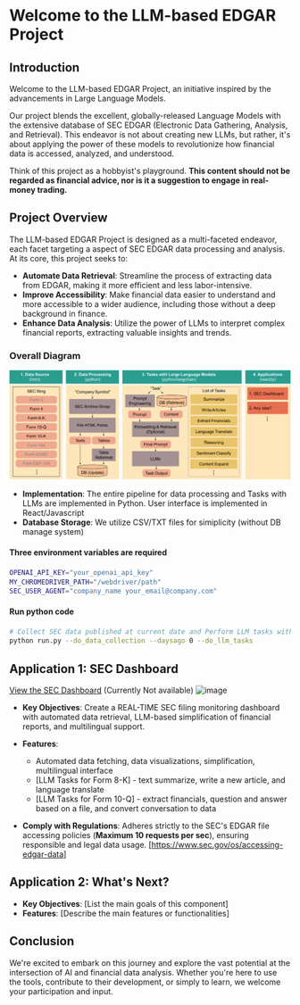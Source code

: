# Welcome to the LLM-based EDGAR Project

## Introduction

Welcome to the LLM-based EDGAR Project, an initiative inspired by the advancements in Large Language Models. 

Our project blends the excellent, globally-released Language Models with the extensive database of SEC EDGAR (Electronic Data Gathering, Analysis, and Retrieval). This endeavor is not about creating new LLMs, but rather, it's about applying the power of these models to revolutionize how financial data is accessed, analyzed, and understood. 

Think of this project as a hobbyist's playground. **This content should not be regarded as financial advice, nor is it a suggestion to engage in real-money trading.**

## Project Overview

The LLM-based EDGAR Project is designed as a multi-faceted endeavor, each facet targeting a aspect of SEC EDGAR data processing and analysis. At its core, this project seeks to:

- **Automate Data Retrieval**: Streamline the process of extracting data from EDGAR, making it more efficient and less labor-intensive.
- **Improve Accessibility**: Make financial data easier to understand and more accessible to a wider audience, including those without a deep background in finance.
- **Enhance Data Analysis**: Utilize the power of LLMs to interpret complex financial reports, extracting valuable insights and trends.

### Overall Diagram

![Overal Diagram - LLM-EDGAR](figures/Overall_Diagram.png)

- **Implementation**: The entire pipeline for data processing and Tasks with LLMs are implemented in Python. User interface is implemented in React/Javascript
- **Database Storage**: We utilize CSV/TXT files for simiplicity (without DB manage system)

#### Three environment variables are required
```bash
OPENAI_API_KEY="your_openai_api_key"
MY_CHROMEDRIVER_PATH="/webdriver/path"
SEC_USER_AGENT="company_name your_email@company.com"
```

#### Run python code
```bash
# Collect SEC data published at current date and Perform LLM tasks with updated SEC data 
python run.py --do_data_collection --daysago 0 --do_llm_tasks
```

## Application 1: SEC Dashboard

[View the SEC Dashboard](http://34.125.19.231/) (Currently Not available)
![image](https://github.com/byungjaikim/llm-edgar/assets/42429553/1626c392-de47-4526-8db8-5212a1c48500)

- **Key Objectives**: Create a REAL-TIME SEC filing monitoring dashboard with automated data retrieval, LLM-based simplification of financial reports, and multilingual support.
- **Features**:
    - Automated data fetching, data visualizations, simplification, multilingual interface
    - [LLM Tasks for Form 8-K] - text summarize, write a new article, and language translate 
    - [LLM Tasks for Form 10-Q] - extract financials, question and answer based on a file, and convert conversation to data 

- **Comply with Regulations**: Adheres strictly to the SEC's EDGAR file accessing policies (**Maximum 10 requests per sec**), ensuring responsible and legal data usage. [https://www.sec.gov/os/accessing-edgar-data]

## Application 2: What's Next?

- **Key Objectives**: [List the main goals of this component]
- **Features**: [Describe the main features or functionalities]

## Conclusion

We're excited to embark on this journey and explore the vast potential at the intersection of AI and financial data analysis. Whether you're here to use the tools, contribute to their development, or simply to learn, we welcome your participation and input.
